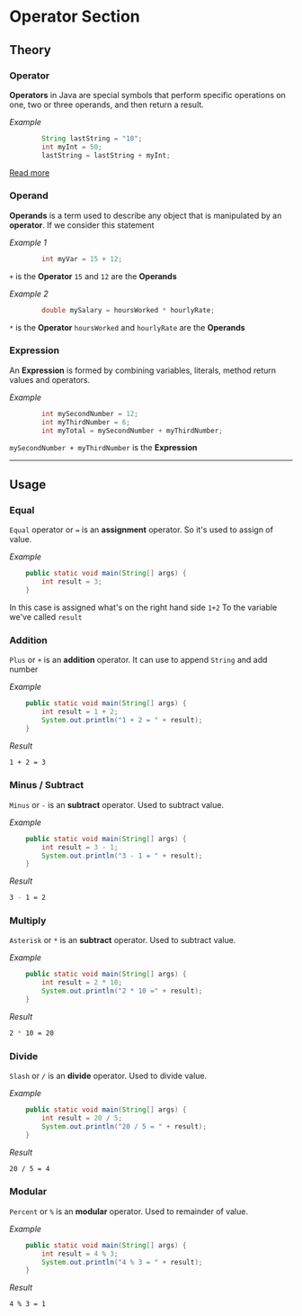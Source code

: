 # Operator Section

## Theory
### Operator
**Operators** in Java are special symbols that perform specific operations on one, two or three operands, and then return a result.

_Example_
```java
        String lastString = "10";
        int myInt = 50;
        lastString = lastString + myInt;
```

[Read more](https://github.com/Harin3Bone/java-fundamental/tree/learn/2-Variable/Operator.md)

### Operand
**Operands** is a term used to describe any object that is manipulated by an **operator**. If we consider this statement

_Example 1_
```java
        int myVar = 15 + 12;
```
`+` is the **Operator**
`15` and `12` are the **Operands**

_Example 2_
```java
        double mySalary = hoursWorked * hourlyRate;
```
`*` is the **Operator**
`hoursWorked` and `hourlyRate` are the **Operands**

### Expression
An **Expression** is formed by combining variables, literals, method return values and operators.

_Example_
```java
        int mySecondNumber = 12;
        int myThirdNumber = 6;
        int myTotal = mySecondNumber + myThirdNumber;

```
`mySecondNumber + myThirdNumber` is the **Expression**

___
## Usage

### Equal
`Equal` operator or `=` is an **assignment** operator. So it's used to assign of value. 

_Example_
```java
    public static void main(String[] args) {
        int result = 3;
    }
```

In this case is assigned what's on the right hand side `1+2` To the variable we've called `result`

### Addition
`Plus` or `+` is an **addition** operator. It can use to append `String` and add number 

_Example_
```java
    public static void main(String[] args) {
        int result = 1 + 2;
        System.out.println("1 + 2 = " + result);
    }
```

_Result_
```bash
1 + 2 = 3
```

### Minus / Subtract
`Minus` or `-` is an **subtract** operator. Used to subtract value.

_Example_
```java
    public static void main(String[] args) {
        int result = 3 - 1;
        System.out.println("3 - 1 = " + result);
    }
```

_Result_
```bash
3 - 1 = 2
```

### Multiply
`Asterisk` or `*` is an **subtract** operator. Used to subtract value.

_Example_
```java
    public static void main(String[] args) {
        int result = 2 * 10;
        System.out.println("2 * 10 =" + result);
    }
```

_Result_
```bash
2 * 10 = 20
```

### Divide
`Slash` or `/` is an **divide** operator. Used to divide value.

_Example_
```java
    public static void main(String[] args) {
        int result = 20 / 5;
        System.out.println("20 / 5 = " + result);
    }
```

_Result_
```bash
20 / 5 = 4
```

### Modular
`Percent` or `%` is an **modular** operator. Used to remainder of value.

_Example_
```java
    public static void main(String[] args) {
        int result = 4 % 3;
        System.out.println("4 % 3 = " + result);
    }
```

_Result_
```bash
4 % 3 = 1
```
